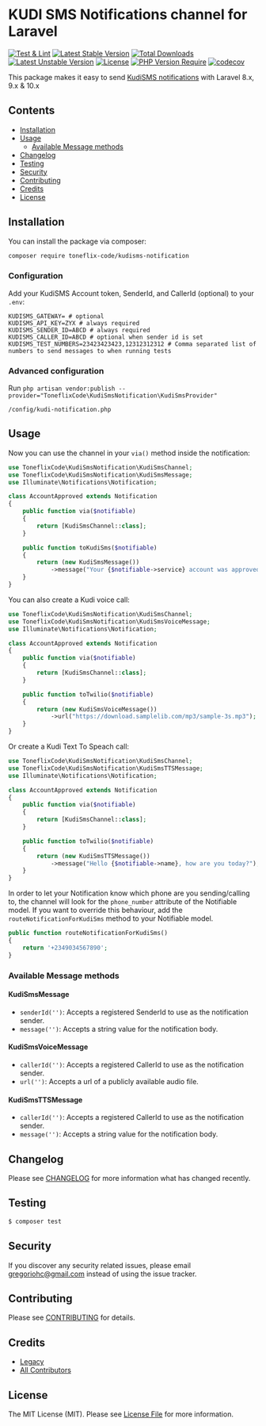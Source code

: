 # KUDI SMS Notifications channel for Laravel


[![Test & Lint](https://github.com/toneflix/kudisms-notification/actions/workflows/run-tests.yml/badge.svg?branch=main)](https://github.com/toneflix/kudisms-notification/actions/workflows/run-tests.yml)
[![Latest Stable Version](http://poser.pugx.org/toneflix-code/kudisms-notification/v)](https://packagist.org/packages/toneflix-code/kudisms-notification) [![Total Downloads](http://poser.pugx.org/toneflix-code/kudisms-notification/downloads)](https://packagist.org/packages/toneflix-code/kudisms-notification) [![Latest Unstable Version](http://poser.pugx.org/toneflix-code/kudisms-notification/v/unstable)](https://packagist.org/packages/toneflix-code/kudisms-notification) [![License](http://poser.pugx.org/toneflix-code/kudisms-notification/license)](https://packagist.org/packages/toneflix-code/kudisms-notification) [![PHP Version Require](http://poser.pugx.org/toneflix-code/kudisms-notification/require/php)](https://packagist.org/packages/toneflix-code/kudisms-notification)
[![codecov](https://codecov.io/gh/toneflix/kudisms-notification/graph/badge.svg?token=2O7aFulQ9P)](https://codecov.io/gh/toneflix/kudisms-notification)

This package makes it easy to send [KudiSMS notifications](https://kudisms.net) with Laravel 8.x, 9.x & 10.x

## Contents

- [Installation](#installation)
- [Usage](#usage)
	- [Available Message methods](#available-message-methods)
- [Changelog](#changelog)
- [Testing](#testing)
- [Security](#security)
- [Contributing](#contributing)
- [Credits](#credits)
- [License](#license)

## Installation

You can install the package via composer:

``` bash
composer require toneflix-code/kudisms-notification
```

### Configuration

Add your KudiSMS Account token, SenderId, and CallerId (optional) to your `.env`:

```dotenv
KUDISMS_GATEWAY= # optional
KUDISMS_API_KEY=ZYX # always required
KUDISMS_SENDER_ID=ABCD # always required
KUDISMS_CALLER_ID=ABCD # optional when sender id is set
KUDISMS_TEST_NUMBERS=23423423423,12312312312 # Comma separated list of numbers to send messages to when running tests
```

### Advanced configuration

Run `php artisan vendor:publish --provider="ToneflixCode\KudiSmsNotification\KudiSmsProvider"`
```
/config/kudi-notification.php
```

## Usage

Now you can use the channel in your `via()` method inside the notification:

```php
use ToneflixCode\KudiSmsNotification\KudiSmsChannel;
use ToneflixCode\KudiSmsNotification\KudiSmsMessage;
use Illuminate\Notifications\Notification;

class AccountApproved extends Notification
{
    public function via($notifiable)
    {
        return [KudiSmsChannel::class];
    }

    public function toKudiSms($notifiable)
    {
        return (new KudiSmsMessage())
            ->message("Your {$notifiable->service} account was approved!");
    }
}
```

You can also create a Kudi voice call:

```php
use ToneflixCode\KudiSmsNotification\KudiSmsChannel;
use ToneflixCode\KudiSmsNotification\KudiSmsVoiceMessage;
use Illuminate\Notifications\Notification;

class AccountApproved extends Notification
{
    public function via($notifiable)
    {
        return [KudiSmsChannel::class];
    }

    public function toTwilio($notifiable)
    {
        return (new KudiSmsVoiceMessage())
            ->url("https://download.samplelib.com/mp3/sample-3s.mp3");
    }
}
```

Or create a Kudi Text To Speach call:

``` php
use ToneflixCode\KudiSmsNotification\KudiSmsChannel;
use ToneflixCode\KudiSmsNotification\KudiSmsTTSMessage;
use Illuminate\Notifications\Notification;

class AccountApproved extends Notification
{
    public function via($notifiable)
    {
        return [KudiSmsChannel::class];
    }

    public function toTwilio($notifiable)
    {
        return (new KudiSmsTTSMessage())
            ->message("Hello {$notifiable->name}, how are you today?");
    }
}
```

In order to let your Notification know which phone are you sending/calling to, the channel will look for the `phone_number` attribute of the Notifiable model. If you want to override this behaviour, add the `routeNotificationForKudiSms` method to your Notifiable model.

```php
public function routeNotificationForKudiSms()
{
    return '+2349034567890';
}
```

### Available Message methods

#### KudiSmsMessage

- `senderId('')`: Accepts a registered SenderId to use as the notification sender.
- `message('')`: Accepts a string value for the notification body.

#### KudiSmsVoiceMessage

- `callerId('')`: Accepts a registered CallerId to use as the notification sender.
- `url('')`: Accepts a url of a publicly available audio file.

#### KudiSmsTTSMessage

- `callerId('')`: Accepts a registered CallerId to use as the notification sender.
- `message('')`: Accepts a string value for the notification body.

## Changelog

Please see [CHANGELOG](CHANGELOG.md) for more information what has changed recently.

## Testing

``` bash
$ composer test
```

## Security

If you discover any security related issues, please email gregoriohc@gmail.com instead of using the issue tracker.

## Contributing

Please see [CONTRIBUTING](CONTRIBUTING.md) for details.

## Credits

- [Legacy](https://github.com/3m1n3nc3)
- [All Contributors](../../contributors)

## License

The MIT License (MIT). Please see [License File](LICENSE.md) for more information.
